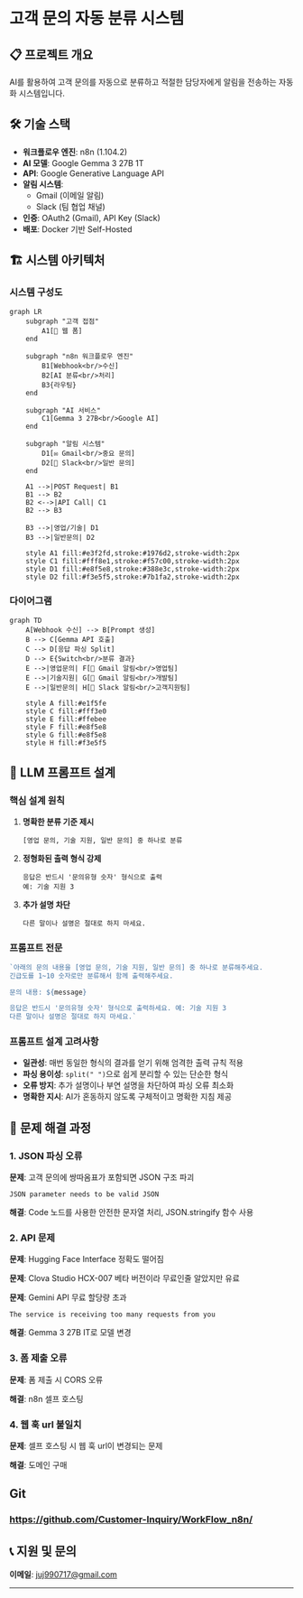 # 고객 문의 자동 분류 시스템

## 📋 프로젝트 개요

AI를 활용하여 고객 문의를 자동으로 분류하고 적절한 담당자에게 알림을 전송하는 자동화 시스템입니다.


## 🛠️ 기술 스택

- **워크플로우 엔진**: n8n (1.104.2)
- **AI 모델**: Google Gemma 3 27B 1T
- **API**: Google Generative Language API
- **알림 시스템**: 
  - Gmail (이메일 알림)
  - Slack (팀 협업 채널)
- **인증**: OAuth2 (Gmail), API Key (Slack)
- **배포**: Docker 기반 Self-Hosted

## 🏗️ 시스템 아키텍처


### 시스템 구성도

```mermaid
graph LR
    subgraph "고객 접점"
        A1[📝 웹 폼]
    end
    
    subgraph "n8n 워크플로우 엔진"
        B1[Webhook<br/>수신]
        B2[AI 분류<br/>처리]
        B3{라우팅}
    end
    
    subgraph "AI 서비스"
        C1[Gemma 3 27B<br/>Google AI]
    end
    
    subgraph "알림 시스템"
        D1[✉️ Gmail<br/>중요 문의]
        D2[💬 Slack<br/>일반 문의]
    end
    
    A1 -->|POST Request| B1
    B1 --> B2
    B2 <-->|API Call| C1
    B2 --> B3
    
    B3 -->|영업/기술| D1
    B3 -->|일반문의| D2
    
    style A1 fill:#e3f2fd,stroke:#1976d2,stroke-width:2px
    style C1 fill:#fff8e1,stroke:#f57c00,stroke-width:2px
    style D1 fill:#e8f5e8,stroke:#388e3c,stroke-width:2px
    style D2 fill:#f3e5f5,stroke:#7b1fa2,stroke-width:2px
```


### 다이어그램

```mermaid
graph TD
    A[Webhook 수신] --> B[Prompt 생성]
    B --> C[Gemma API 호출]
    C --> D[응답 파싱 Split]
    D --> E{Switch<br/>분류 결과}
    E -->|영업문의| F[📧 Gmail 알림<br/>영업팀]
    E -->|기술지원| G[📧 Gmail 알림<br/>개발팀]
    E -->|일반문의| H[💬 Slack 알림<br/>고객지원팀]
    
    style A fill:#e1f5fe
    style C fill:#fff3e0
    style E fill:#ffebee
    style F fill:#e8f5e8
    style G fill:#e8f5e8
    style H fill:#f3e5f5
```




## 🤖 LLM 프롬프트 설계

### 핵심 설계 원칙

1. **명확한 분류 기준 제시**
   ```
   [영업 문의, 기술 지원, 일반 문의] 중 하나로 분류
   ```

2. **정형화된 출력 형식 강제**
   ```
   응답은 반드시 '문의유형 숫자' 형식으로 출력
   예: 기술 지원 3
   ```

3. **추가 설명 차단**
   ```
   다른 말이나 설명은 절대로 하지 마세요.
   ```

### 프롬프트 전문
```javascript
`아래의 문의 내용을 [영업 문의, 기술 지원, 일반 문의] 중 하나로 분류해주세요.
긴급도를 1~10 숫자로만 분류해서 함께 출력해주세요.

문의 내용: ${message}

응답은 반드시 '문의유형 숫자' 형식으로 출력하세요. 예: 기술 지원 3
다른 말이나 설명은 절대로 하지 마세요.`
```

### 프롬프트 설계 고려사항

- **일관성**: 매번 동일한 형식의 결과를 얻기 위해 엄격한 출력 규칙 적용
- **파싱 용이성**: `split(" ")`으로 쉽게 분리할 수 있는 단순한 형식
- **오류 방지**: 추가 설명이나 부연 설명을 차단하여 파싱 오류 최소화
- **명확한 지시**: AI가 혼동하지 않도록 구체적이고 명확한 지침 제공





## 🚨 문제 해결 과정

### 1. JSON 파싱 오류
**문제**: 고객 문의에 쌍따옴표가 포함되면 JSON 구조 파괴
```
JSON parameter needs to be valid JSON
```

**해결**: Code 노드를 사용한 안전한 문자열 처리, JSON.stringify 함수 사용


### 2. API 문제

**문제**: Hugging Face Interface 정확도 떨어짐

**문제**: Clova Studio HCX-007 베타 버전이라 무료인줄 알았지만 유료

**문제**: Gemini API 무료 할당량 초과
```
The service is receiving too many requests from you
```

**해결**: Gemma 3 27B IT로 모델 변경


### 3. 폼 제출 오류
**문제**: 폼 제출 시 CORS 오류

**해결**: n8n 셀프 호스팅

### 4. 웹 훅 url 불일치
**문제**: 셀프 호스팅 시 웹 훅 url이 변경되는 문제

**해결**: 도메인 구매


## Git
### https://github.com/Customer-Inquiry/WorkFlow_n8n/

## 📞 지원 및 문의


**이메일**: juj990717@gmail.com

---

